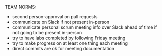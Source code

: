 TEAM NORMS:
- second person-approval on pull requests
- communicate on Slack if not present in-person
- communicate personal scrum meeting info over Slack ahead of time if not going to be present in-person
- try to have labs completed by following Friday meeting
- try to make progress on at least one thing each meeting
- direct commits are ok for meeting documentation

